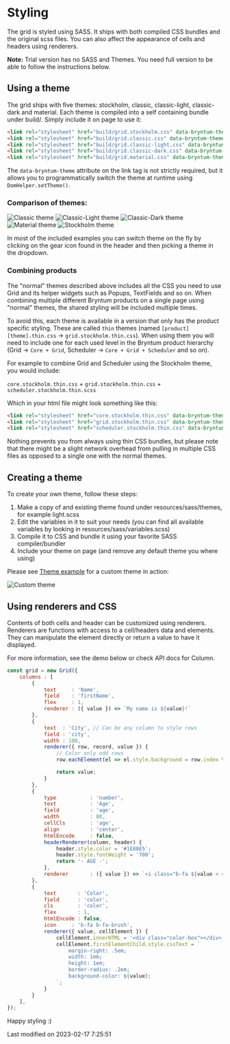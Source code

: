 # Styling
The grid is styled using SASS. It ships with both compiled CSS bundles and the original scss files. You can also affect
the appearance of cells and headers using renderers.

**Note:** Trial version has no SASS and Themes. You need full version to be able to follow the instructions below.

## Using a theme

The grid ships with five themes: stockholm, classic, classic-light, classic-dark and material. Each theme is compiled into a self 
containing bundle under build/. Simply include it on page to use it:

```html
<link rel="stylesheet" href="build/grid.stockholm.css" data-bryntum-theme>
<link rel="stylesheet" href="build/grid.classic.css" data-bryntum-theme>
<link rel="stylesheet" href="build/grid.classic-light.css" data-bryntum-theme>
<link rel="stylesheet" href="build/grid.classic-dark.css" data-bryntum-theme>
<link rel="stylesheet" href="build/grid.material.css" data-bryntum-theme>
```

<div class="note">
The <code>data-bryntum-theme</code> attribute on the link tag is not strictly required, but it allows you to 
programmatically switch the theme at runtime using <code>DomHelper.setTheme()</code>.
</div>

### Comparison of themes:

![Classic theme](Grid/themes/thumb.classic.png "Default theme")
![Classic-Light theme](Grid/themes/thumb.classic-light.png "Light theme")
![Classic-Dark theme](Grid/themes/thumb.classic-dark.png "Dark theme")
![Material theme](Grid/themes/thumb.material.png "Material theme")
![Stockholm theme](Grid/themes/thumb.stockholm.png "Stockholm theme")

In most of the included examples you can switch theme on the fly by clicking on the gear icon found in the header and
then picking a theme in the dropdown.

### Combining products

The "normal" themes described above includes all the CSS you need to use Grid and its helper widgets such as Popups,
TextFields and so on. When combining multiple different Bryntum products on a single page using "normal" themes, the
shared styling will be included multiple times.

To avoid this, each theme is available in a version that only has the product specific styling. These are called `thin`
themes (named `[product][theme].thin.css` -> `grid.stockholm.thin.css`). When using them you will need to include one
for each used level in the Bryntum product hierarchy (Grid -> `Core + Grid`, Scheduler -> `Core + Grid + Scheduler` and
so on).

For example to combine Grid and Scheduler using the Stockholm theme, you would include:

`core.stockholm.thin.css` + `grid.stockholm.thin.css` + `scheduler.stockholm.thin.scss`

Which in your html file might look something like this:

```html
<link rel="stylesheet" href="core.stockholm.thin.css" data-bryntum-theme>
<link rel="stylesheet" href="grid.stockholm.thin.css" data-bryntum-theme>
<link rel="stylesheet" href="scheduler.stockholm.thin.css" data-bryntum-theme>
```

<div class="note">
Nothing prevents you from always using thin CSS bundles, but please note that there might be a slight network overhead 
from pulling in multiple CSS files as opposed to a single one with the normal themes.
</div>

## Creating a theme

To create your own theme, follow these steps:

1. Make a copy of and existing theme found under resources/sass/themes, for example light.scss
2. Edit the variables in it to suit your needs (you can find all available variables by looking in resources/sass/variables.scss)
3. Compile it to CSS and bundle it using your favorite SASS compiler/bundler
4. Include your theme on page (and remove any default theme you where using)

Please see <a href="../examples/theme/" target="_blank">Theme example</a> for a custom theme in action:

![Custom theme](Grid/themes/thumb.custom.png "Custom theme")

## Using renderers and CSS

Contents of both cells and header can be customized using renderers. Renderers are functions with access to a cell/headers
data and elements. They can manipulate the element directly or return a value to have it displayed.

For more information, see the demo below or check API docs for Column.

<div class="external-example" data-file="Grid/guides/styling/renderers.js"></div>

```javascript
const grid = new Grid({
    columns : [
        {
            text     : 'Name',
            field    : 'firstName',
            flex     : 1,
            renderer : ({ value }) => `My name is ${value}!`
        },
        {
            text  : 'City', // Can be any column to style rows
            field : 'city',
            width : 100,
            renderer({ row, record, value }) {
                // Color only odd rows
                row.eachElement(el => el.style.background = row.index % 2 === 0 ? '#b2ffe9' : '#ffffff');

                return value;
            }
        },
        {
            type           : 'number',
            text           : 'Age',
            field          : 'age',
            width          : 80,
            cellCls        : 'age',
            align          : 'center',
            htmlEncode     : false,
            headerRenderer(column, header) {
                header.style.color = '#1E88E5';
                header.style.fontWeight = '700';
                return '- AGE -';
            },
            renderer       : ({ value }) => `<i class="b-fa ${value < 40 ? 'b-fa-child' : 'b-fa-male'}"></i>`
        },
        {
            text       : 'Color',
            field      : 'color',
            cls        : 'color',
            flex       : 1,
            htmlEncode : false,
            icon     : 'b-fa b-fa-brush',
            renderer({ value, cellElement }) {
                cellElement.innerHTML = '<div class="color-box"></div>' + value;
                cellElement.firstElementChild.style.cssText = `
                    margin-right: .5em;
                    width: 1em;
                    height: 1em;
                    border-radius: .2em;
                    background-color: ${value};
                `;
            }
        }
    ],
});
```

Happy styling :)


<p class="last-modified">Last modified on 2023-02-17 7:25:51</p>
